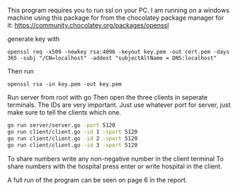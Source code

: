 This program requires you to run ssl on your PC. 
I am running on a windows machine using this package for from the chocolatey package manager for it: 
https://community.chocolatey.org/packages/openssl

generate key with 

`openssl req -x509 -newkey rsa:4096 -keyout key.pem -out cert.pem -days 365 -subj "/CN=localhost" -addext "subjectAltName = DNS:localhost"`

Then run 

`openssl rsa -in key.pem -out key.pem`

Run server from root with go 
Then open the three clients in seperate terminals. 
The IDs are very important. 
Just use whatever port for server, just make sure to tell the clients which one. 

``` bash
go run server/server.go -port 5120
go run client/client.go -id 1 -sport 5120
go run client/client.go -id 2 -sport 5120
go run client/client.go -id 3 -sport 5120
```

To share numbers write any non-negative number in the client terminal 
To share numbers with the hospital press enter or write hospital in the client. 

A full run of the program can be seen on page 6 in the report. 


